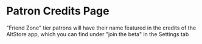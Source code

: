 # Patron Credits Page

"Friend Zone" tier patrons will have their name featured in the credits of the AltStore app, which you can find under "join the beta" in the Settings tab
